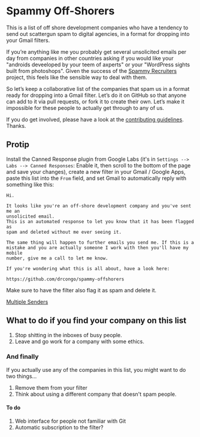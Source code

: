 Spammy Off-Shorers
==================

This is a list of off shore development companies who have a tendency to send out scattergun spam to digital agencies, in a format for dropping into your Gmail filters.

If you’re anything like me you probably get several unsolicited emails per day from companies in other countries asking if you would like your "androids deveeloped by your teem of axperts" or your "WordPress sights built from photoshops". Given the success of the [Spammy Recruiters](https://github.com/drcongo/spammy-recruiters) project, this feels like the sensible way to deal with them.

So let’s keep a collaborative list of the companies that spam us in a format ready for dropping into a Gmail filter. Let’s do it on GitHub so that anyone can add to it via pull requests, or fork it to create their own. Let’s make it impossible for these people to actually get through to any of us.

If you do get involved, please have a look at the [contributing guidelines](https://github.com/drcongo/spammy-offshorers/blob/master/CONTRIBUTING.md "contributing guidelines"). Thanks.

## Protip ##

Install the Canned Response plugin from Google Labs (it's in `Settings --> Labs --> Canned Responses`: Enable it, then scroll to the bottom of the page and save your changes), create a new filter in your Gmail / Google Apps, paste this list into the `From` field, and set Gmail to automatically reply with something like this:

    Hi.

    It looks like you're an off-shore development company and you've sent me an
    unsolicited email.
    This is an automated response to let you know that it has been flagged as
    spam and deleted without me ever seeing it.

    The same thing will happen to further emails you send me. If this is a 
    mistake and you are actually someone I work with then you'll have my mobile
    number, give me a call to let me know.

    If you're wondering what this is all about, have a look here:

    https://github.com/drcongo/spammy-offshorers


Make sure to have the filter also flag it as spam and delete it.

[Multiple Senders](https://support.google.com/mail/answer/8870?topic=12859)

## What to do if you find your company on this list ##

1. Stop shitting in the inboxes of busy people.
2. Leave and go work for a company with some ethics.

###  And finally ###

If you actually use any of the companies in this list, you might want to do two things...

1. Remove them from your filter
2. Think about using a different company that doesn't spam people.


#### To do ####

1. Web interface for people not familiar with Git
2. Automatic subscription to the filter?
